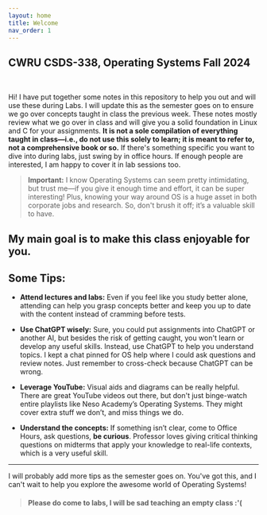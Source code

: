 ```yaml
---
layout: home
title: Welcome
nav_order: 1
---
```


## CWRU CSDS-338, Operating Systems Fall 2024
<br>

Hi! I have put together some notes in this repository to help you out and will use these during Labs. I will update this as the semester goes on to ensure we go over concepts taught in class the previous week. These notes mostly review what we go over in class and will give you a solid foundation in Linux and C for your assignments. **It is not a sole compilation of everything taught in class—i.e., do not use this solely to learn; it is meant to refer to, not a comprehensive book or so.** If there's something specific you want to dive into during labs, just swing by in office hours. If enough people are interested, I am happy to cover it in lab sessions too.

> **Important:**
> I know Operating Systems can seem pretty intimidating, but trust me—if you give it enough time and effort, it can be super interesting! Plus, knowing your way around OS is a huge asset in both corporate jobs and research. So, don't brush it off; it’s a valuable skill to have.

My main goal is to make this class enjoyable for you. 
---

## Some Tips:

- **Attend lectures and labs:** Even if you feel like you study better alone, attending can help you grasp concepts better and keep you up to date with the content instead of cramming before tests.
  
- **Use ChatGPT wisely:** Sure, you could put assignments into ChatGPT or another AI, but besides the risk of getting caught, you won't learn or develop any useful skills. Instead, use ChatGPT to help you understand topics. I kept a chat pinned for OS help where I could ask questions and review notes. Just remember to cross-check because ChatGPT can be wrong.
  
- **Leverage YouTube:** Visual aids and diagrams can be really helpful. There are great YouTube videos out there, but don't just binge-watch entire playlists like Neso Academy’s Operating Systems. They might cover extra stuff we don’t, and miss things we do.
  
- **Understand the concepts:** If something isn’t clear, come to Office Hours, ask questions, **be curious**. Professor loves giving critical thinking questions on midterms that apply your knowledge to real-life contexts, which is a very useful skill.

---

I will probably add more tips as the semester goes on. You've got this, and I can't wait to help you explore the awesome world of Operating Systems!

> #### Please do come to labs, I will be sad teaching an empty class :'(
